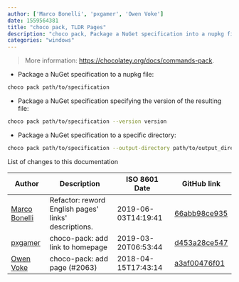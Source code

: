 ```yaml
---
author: ['Marco Bonelli', 'pxgamer', 'Owen Voke']
date: 1559564381
title: "choco pack, TLDR Pages"
description: "choco pack, Package a NuGet specification into a nupkg file."
categories: "windows"
---
```

> More information: <https://chocolatey.org/docs/commands-pack>.

- Package a NuGet specification to a nupkg file:

```bash
choco pack path/to/specification
```

- Package a NuGet specification specifying the version of the resulting file:

```bash
choco pack path/to/specification --version version
```

- Package a NuGet specification to a specific directory:

```bash
choco pack path/to/specification --output-directory path/to/output_directory
```
List of changes to this documentation


Author | Description | ISO 8601 Date | GitHub link
------|-----|-----|-----
[Marco Bonelli](mailto:marco@mebeim.net) | Refactor: reword English pages' links' descriptions. | 2019-06-03T14:19:41 | [66abb98ce935](https://github.com/tldr-pages/tldr/commit/66abb98ce935c0f4516bf30c4d6da72180d5a3ab)
[pxgamer](mailto:owzie123@gmail.com) | choco-pack: add link to homepage | 2019-03-20T06:53:44 | [d453a28ce547](https://github.com/tldr-pages/tldr/commit/d453a28ce54763b89560950998dab61debc37f49)
[Owen Voke](mailto:owzie123@gmail.com) | choco-pack: add page (#2063) | 2018-04-15T17:43:14 | [a3af00476f01](https://github.com/tldr-pages/tldr/commit/a3af00476f015f37018546648ea18f556545a56b)

